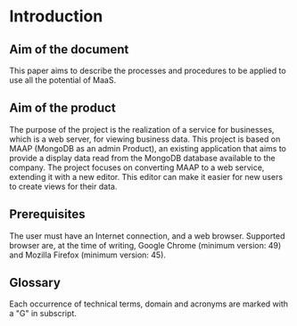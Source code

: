 # Introduction
## Aim of the document
This paper aims to describe the processes and procedures to be applied to use all the potential of MaaS.

## Aim of the product
The purpose of the project is the realization of a service for businesses, which is a web server, for viewing business data. This project is based on MAAP (MongoDB as an admin Product), an existing application that aims to provide a display data read from the MongoDB database available to the company. The project focuses on converting MAAP to a web service, extending it with a new editor. This editor can make it easier for new users to create views for their
data.

## Prerequisites
The user must have an Internet connection, and a web browser. Supported browser are, at the time of writing, Google Chrome (minimum version: 49) and Mozilla Firefox (minimum version: 45).

## Glossary
Each occurrence of technical terms, domain and acronyms are marked with a "G" in subscript.